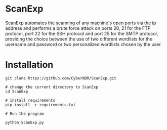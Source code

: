 # ScanExp
ScanExp automates the scanning of any machine's open ports via the ip address and performs a brute force attack on ports 20, 21 for the FTP protocol, port 22 for the SSH protocol and port 25 for the SMTP protocol, providing the choice between the use of two different wordlists for the username and password or two personalized wordlists chosen by the user.
# Installation
```# Git Clone
git clone https://github.com/CyberNDR/ScanExp.git

# change the current directory to ScanExp
cd ScanExp

# Install requirements
pip install -r requirements.txt

# Run the program

python ScanExp.py
